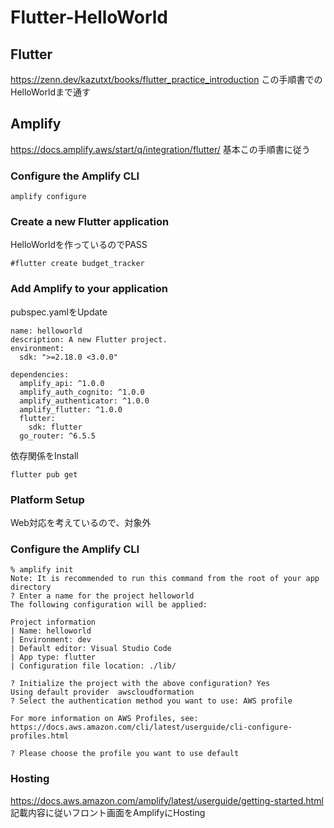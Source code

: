 # Flutter-HelloWorld

## Flutter
https://zenn.dev/kazutxt/books/flutter_practice_introduction
この手順書でのHelloWorldまで通す

## Amplify
https://docs.amplify.aws/start/q/integration/flutter/
基本この手順書に従う

### Configure the Amplify CLI
```
amplify configure
```
### Create a new Flutter application
HelloWorldを作っているのでPASS
```
#flutter create budget_tracker
```

### Add Amplify to your application
pubspec.yamlをUpdate
```
name: helloworld
description: A new Flutter project.
environment:
  sdk: ">=2.18.0 <3.0.0"

dependencies:
  amplify_api: ^1.0.0
  amplify_auth_cognito: ^1.0.0
  amplify_authenticator: ^1.0.0
  amplify_flutter: ^1.0.0
  flutter:
    sdk: flutter
  go_router: ^6.5.5
```

依存関係をInstall
```
flutter pub get
```

### Platform Setup
Web対応を考えているので、対象外

### Configure the Amplify CLI
```
% amplify init
Note: It is recommended to run this command from the root of your app directory
? Enter a name for the project helloworld
The following configuration will be applied:

Project information
| Name: helloworld
| Environment: dev
| Default editor: Visual Studio Code
| App type: flutter
| Configuration file location: ./lib/

? Initialize the project with the above configuration? Yes
Using default provider  awscloudformation
? Select the authentication method you want to use: AWS profile

For more information on AWS Profiles, see:
https://docs.aws.amazon.com/cli/latest/userguide/cli-configure-profiles.html

? Please choose the profile you want to use default
```

### Hosting
https://docs.aws.amazon.com/amplify/latest/userguide/getting-started.html
記載内容に従いフロント画面をAmplifyにHosting
